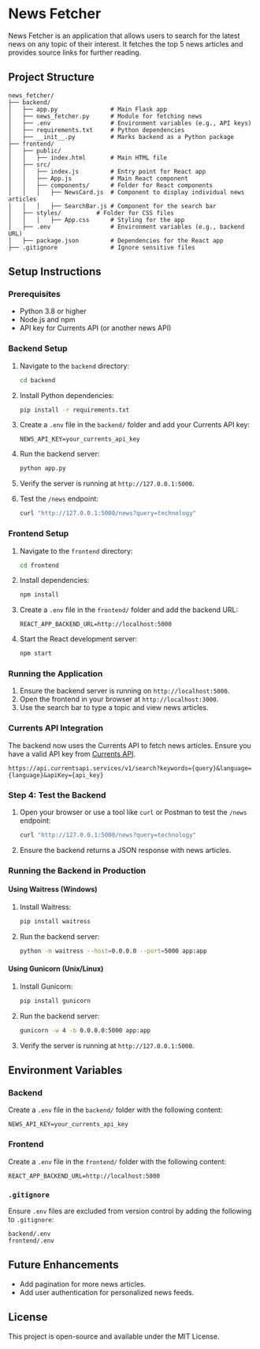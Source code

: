 # News Fetcher

News Fetcher is an application that allows users to search for the latest news on any topic of their interest. It fetches the top 5 news articles and provides source links for further reading.

## Project Structure
```
news_fetcher/
├── backend/
│   ├── app.py               # Main Flask app
│   ├── news_fetcher.py      # Module for fetching news
│   ├── .env                 # Environment variables (e.g., API keys)
│   ├── requirements.txt     # Python dependencies
│   ├── __init__.py          # Marks backend as a Python package
├── frontend/
│   ├── public/
│   │   ├── index.html       # Main HTML file
│   ├── src/
│   │   ├── index.js         # Entry point for React app
│   │   ├── App.js           # Main React component
│   │   ├── components/      # Folder for React components
│   │   │   ├── NewsCard.js  # Component to display individual news articles
│   │   │   ├── SearchBar.js # Component for the search bar
│   ├── styles/          # Folder for CSS files
│   │   │   ├── App.css      # Styling for the app
│   ├── .env                 # Environment variables (e.g., backend URL)
│   ├── package.json         # Dependencies for the React app
├── .gitignore               # Ignore sensitive files
```

## Setup Instructions

### Prerequisites
- Python 3.8 or higher
- Node.js and npm
- API key for Currents API (or another news API)

### Backend Setup

1. Navigate to the `backend` directory:
   ```bash
   cd backend
   ```

2. Install Python dependencies:
   ```bash
   pip install -r requirements.txt
   ```

3. Create a `.env` file in the `backend/` folder and add your Currents API key:
   ```plaintext
   NEWS_API_KEY=your_currents_api_key
   ```

4. Run the backend server:
   ```bash
   python app.py
   ```

5. Verify the server is running at `http://127.0.0.1:5000`.

6. Test the `/news` endpoint:
   ```bash
   curl "http://127.0.0.1:5000/news?query=technology"
   ```

### Frontend Setup
1. Navigate to the `frontend` directory:
   ```bash
   cd frontend
   ```

2. Install dependencies:
   ```bash
   npm install
   ```

3. Create a `.env` file in the `frontend/` folder and add the backend URL:
   ```plaintext
   REACT_APP_BACKEND_URL=http://localhost:5000
   ```

4. Start the React development server:
   ```bash
   npm start
   ```

### Running the Application
1. Ensure the backend server is running on `http://localhost:5000`.
2. Open the frontend in your browser at `http://localhost:3000`.
3. Use the search bar to type a topic and view news articles.

### Currents API Integration

The backend now uses the Currents API to fetch news articles. Ensure you have a valid API key from [Currents API](https://currentsapi.services/en/docs/).

```
https://api.currentsapi.services/v1/search?keywords={query}&language={language}&apiKey={api_key}
```

### Step 4: Test the Backend
1. Open your browser or use a tool like `curl` or Postman to test the `/news` endpoint:
   ```bash
   curl "http://127.0.0.1:5000/news?query=technology"
   ```

2. Ensure the backend returns a JSON response with news articles.

### Running the Backend in Production

#### Using Waitress (Windows)
1. Install Waitress:
   ```bash
   pip install waitress
   ```

2. Run the backend server:
   ```bash
   python -m waitress --host=0.0.0.0 --port=5000 app:app
   ```

#### Using Gunicorn (Unix/Linux)
1. Install Gunicorn:
   ```bash
   pip install gunicorn
   ```

2. Run the backend server:
   ```bash
   gunicorn -w 4 -b 0.0.0.0:5000 app:app
   ```

3. Verify the server is running at `http://127.0.0.1:5000`.

## Environment Variables

### Backend
Create a `.env` file in the `backend/` folder with the following content:
```plaintext
NEWS_API_KEY=your_currents_api_key
```

### Frontend
Create a `.env` file in the `frontend/` folder with the following content:
```plaintext
REACT_APP_BACKEND_URL=http://localhost:5000
```

### `.gitignore`
Ensure `.env` files are excluded from version control by adding the following to `.gitignore`:
```plaintext
backend/.env
frontend/.env
```

## Future Enhancements
- Add pagination for more news articles.
- Add user authentication for personalized news feeds.

## License
This project is open-source and available under the MIT License.
